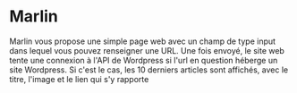 # Marlin

Marlin vous propose une simple page web avec un champ de type input dans lequel vous pouvez renseigner une URL.
Une fois envoyé, le site web tente une connexion à l'API de Wordpress si l'url en question héberge un site Wordpress.
Si c'est le cas, les 10 derniers articles sont affichés, avec le titre, l'image et le lien qui s'y rapporte